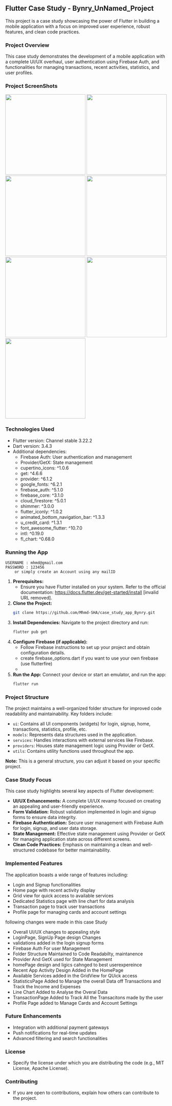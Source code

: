 ## Flutter Case Study - Bynry_UnNamed_Project

This project is a case study showcasing the power of Flutter in building a mobile application with a focus on improved user experience, robust features, and clean code practices.

### Project Overview

This case study demonstrates the development of a mobile application with a complete UI/UX overhaul, user authentication using Firebase Auth, and functionalities for managing transactions, recent activities, statistics, and user profiles.

### Project ScreenShots

<p float="left">
  <img src="/img.png" width="250"  alt=""/>
  <img src="/img_1.png" width="250"  alt=""/> 
  <img src="/img_2.png" width="250"  alt=""/>
  <img src="/img_3.png" width="250"  alt=""/>
  <img src="/img_2.png" width="250"  alt=""/>
  <img src="/img_5.png" width="250"  alt=""/>
  <img src="/img_6.png" width="250"  alt=""/>
</p>


### Technologies Used

* Flutter version: Channel stable 3.22.2
* Dart version: 3.4.3
* Additional dependencies:
    * Firebase Auth: User authentication and management
    * Provider/GetX: State management 
    * cupertino_icons: ^1.0.6
    * get: ^4.6.6 
    * provider: ^6.1.2 
    * google_fonts: ^6.2.1 
    * firebase_auth: ^5.1.0 
    * firebase_core: ^3.1.0 
    * cloud_firestore: ^5.0.1 
    * shimmer: ^3.0.0 
    * flutter_iconly: ^1.0.2 
    * animated_bottom_navigation_bar: ^1.3.3 
    * u_credit_card: ^1.3.1 
    * font_awesome_flutter: ^10.7.0 
    * intl: ^0.19.0 
    * fl_chart: ^0.68.0
  

### Running the App
    USERNAME : mhmd@gmail.com
    PASSWORD : 123456
        or simply create an Account using any mailID


1. **Prerequisites:**
    * Ensure you have Flutter installed on your system. Refer to the official documentation: https://docs.flutter.dev/get-started/install [invalid URL removed].
2. **Clone the Project:**
    ```bash
    git clone https://github.com/Mhmd-SHA/case_study_app_Bynry.git
    ```
3. **Install Dependencies:**
   Navigate to the project directory and run:
    ```bash
    flutter pub get
    ```
4. **Configure Firebase (if applicable):**
    * Follow Firebase instructions to set up your project and obtain configuration details.
    * create firebase_options.dart if you want to use your own firebase (use flutterfire)
    * 
5. **Run the App:**
   Connect your device or start an emulator, and run the app:
    ```bash
    flutter run
    ```

### Project Structure

The project maintains a well-organized folder structure for improved code readability and maintainability. Key folders include:
* `ui`: Contains all UI components (widgets) for login, signup, home, transactions, statistics, profile, etc.
* `models`: Represents data structures used in the application.
* `services`: Handles interactions with external services like Firebase.
* `providers`: Houses state management logic using Provider or GetX.
* `utils`: Contains utility functions used throughout the app.

**Note:** This is a general structure, you can adjust it based on your specific project.

### Case Study Focus

This case study highlights several key aspects of Flutter development:

* **UI/UX Enhancements:**  A complete UI/UX revamp focused on creating an appealing and user-friendly experience.
* **Form Validation:** Robust validation implemented in login and signup forms to ensure data integrity.
* **Firebase Authentication:** Secure user management with Firebase Auth for login, signup, and user data storage.
* **State Management:** Effective state management using Provider or GetX for managing application state across different screens.
* **Clean Code Practices:** Emphasis on maintaining a clean and well-structured codebase for better maintainability.

### Implemented Features

The application boasts a wide range of features including:

* Login and Signup functionalities
* Home page with recent activity display
* Grid view for quick access to available services
* Dedicated Statistics page with line chart for data analysis
* Transaction page to track user transactions
* Profile page for managing cards and account settings



following changes were made in this case Study

* Overall UI/UX changes to appealing style
* LoginPage, SignUp Page design Changes
* validations added in the login signup forms 
* Firebase Auth For user Management 
* Folder Structure Maintained to Code Readabilty, maintanence 
* Provider And GetX used for State Management 
* homePage design and ligics cahnged to best userexpereince 
* Recent App Activity Design Added in the HomePage 
* Available Services added in the GridView for QUick access 
* StatisticsPage Added to Manage the overall Data off Transactions and Track the Income and Expenses 
* Line Chart Added to Analyse the Overal Data 
* TransactionPage Added to Track All the Transacitons made by the user 
* Profile Page added to Manage Cards and Account Settings


### Future Enhancements

* Integration with additional payment gateways
* Push notifications for real-time updates
* Advanced filtering and search functionalities

### License

* Specify the license under which you are distributing the code (e.g., MIT License, Apache License).

### Contributing

* If you are open to contributions, explain how others can contribute to the project.
